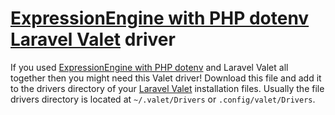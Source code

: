 # [ExpressionEngine with PHP dotenv](https://github.com/webteractive/expressionengine-env) [Laravel Valet](https://github.com/laravel/valet) driver

If you used [ExpressionEngine with PHP dotenv](https://github.com/webteractive/expressionengine-env) and Laravel Valet all together then you might need this Valet driver! Download this file and add it to the drivers directory of your [Laravel Valet](https://github.com/laravel/valet) installation files. Usually the file drivers directory is located at `~/.valet/Drivers` or `.config/valet/Drivers`.

